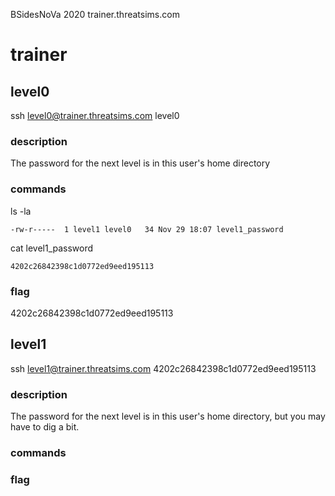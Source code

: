 BSidesNoVa 2020
trainer.threatsims.com

# trainer

## level0
ssh level0@trainer.threatsims.com
level0

### description
The password for the next level is in this user's home directory

### commands
ls -la 
```
-rw-r-----  1 level1 level0   34 Nov 29 18:07 level1_password
```

cat level1_password
```
4202c26842398c1d0772ed9eed195113
```

### flag
4202c26842398c1d0772ed9eed195113

## level1
ssh level1@trainer.threatsims.com
4202c26842398c1d0772ed9eed195113

### description
The password for the next level is in this user's home directory, but you may have to dig a bit.

### commands

### flag